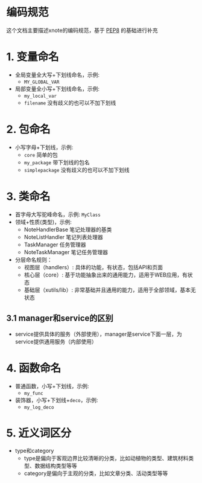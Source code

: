 # 编码规范

这个文档主要描述xnote的编码规范，基于 [PEP8](https://www.python.org/dev/peps/pep-0008/) 的基础进行补充

# 1. 变量命名

- 全局变量全大写+下划线命名，示例:
    - `MY_GLOBAL_VAR`
- 局部变量全小写+下划线命名，示例:
    - `my_local_var`
    - `filename` 没有歧义的也可以不加下划线

# 2. 包命名
- 小写字母+下划线，示例: 
    - `core` 简单的包
    - `my_package` 带下划线的包名
    - `simplepackage` 没有歧义的也可以不加下划线


# 3. 类命名

- 首字母大写驼峰命名，示例: `MyClass`
- 领域+性质(类型)，示例:
    - NoteHandlerBase 笔记处理器的基类
    - NoteListHandler 笔记列表处理器
    - TaskManager 任务管理器
    - NoteTaskManager 笔记任务管理器
- 分层命名规则：
    - 视图层（handlers）: 具体的功能，有状态，包括API和页面
    - 核心层（core）: 基于功能抽象出来的通用能力，适用于WEB应用，有状态
    - 基础层（xutils/lib）: 非常基础并且通用的能力，适用于全部领域，基本无状态

## 3.1 manager和service的区别

- service提供具体的服务（外部使用），manager是service下面一层，为service提供通用服务（内部使用）

# 4. 函数命名

- 普通函数，小写+下划线，示例: 
    - `my_func`
- 装饰器，小写+下划线+`deco`，示例: 
    - `my_log_deco`

# 5. 近义词区分

- type和category
    - type是偏向于客观边界比较清晰的分类，比如动植物的类型、建筑材料类型、数据结构类型等等
    - category是偏向于主观的分类，比如文章分类、活动类型等等

